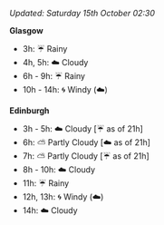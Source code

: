 *Updated: Saturday 15th October 02:30*

**Glasgow**

* 3h: :umbrella: Rainy
* 4h, 5h: :cloud: Cloudy
* 6h - 9h: :umbrella: Rainy
* 10h - 14h: :cyclone: Windy (:cloud:)

**Edinburgh**

* 3h - 5h: :cloud: Cloudy [:umbrella: as of 21h]
* 6h: :partly_sunny: Partly Cloudy [:cloud: as of 21h]
* 7h: :partly_sunny: Partly Cloudy [:umbrella: as of 21h]
* 8h - 10h: :cloud: Cloudy
* 11h: :umbrella: Rainy
* 12h, 13h: :cyclone: Windy (:cloud:)
* 14h: :cloud: Cloudy
